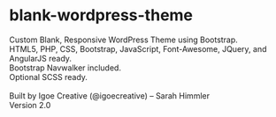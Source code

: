 # blank-wordpress-theme
Custom Blank, Responsive WordPress Theme using Bootstrap. 
<br>HTML5, PHP, CSS, Bootstrap, JavaScript, Font-Awesome, JQuery, and AngularJS ready.
<br>Bootstrap Navwalker included.
<br>Optional SCSS ready.
<br>
<br>Built by Igoe Creative (@igoecreative) – Sarah Himmler
<br>Version 2.0
